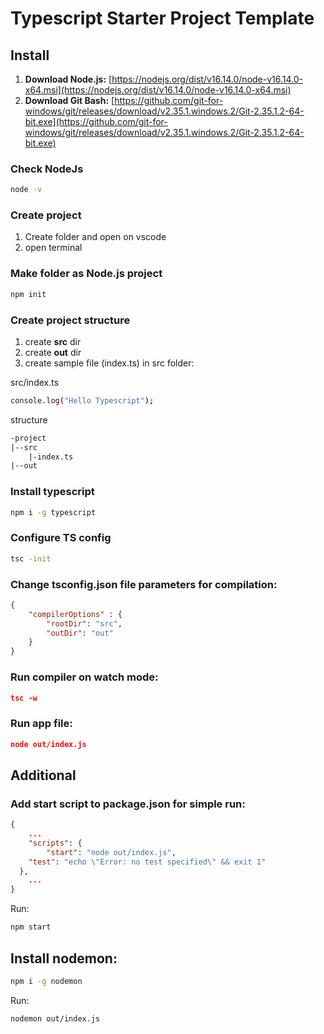 # Typescript Starter Project Template

## Install

1. **Download Node.js:** [https://nodejs.org/dist/v16.14.0/node-v16.14.0-x64.msi](https://nodejs.org/dist/v16.14.0/node-v16.14.0-x64.msi)
2. **Download Git Bash:** [https://github.com/git-for-windows/git/releases/download/v2.35.1.windows.2/Git-2.35.1.2-64-bit.exe](https://github.com/git-for-windows/git/releases/download/v2.35.1.windows.2/Git-2.35.1.2-64-bit.exe)

### Check NodeJs

```bash
node -v
```

### Create project

1. Create folder and open on vscode
2. open terminal

### Make folder as Node.js project

```bash
npm init
```

### Create project structure

1. create **src** dir
2. create **out** dir
3. create sample file (index.ts) in src folder:

src/index.ts

```bash
console.log("Hello Typescript");
```

structure

```bash
-project
|--src
	|-index.ts
|--out 
```

### **Install typescript**

```bash
npm i -g typescript
```

### Configure TS config

```bash
tsc -init
```

### **Change tsconfig.json file parameters for compilation:**

```json
{
	"compilerOptions" : {
		"rootDir": "src",
		"outDir": "out"
	}
}
```

### Run compiler on watch mode:

```json
tsc -w
```

### Run app file:

```json
node out/index.js
```

## Additional

### Add start script to **package.json** for simple run:

```json
{
	...
	"scripts": {
		"start": "node out/index.js",
    "test": "echo \"Error: no test specified\" && exit 1"
  },
	...
}
```

Run:

```bash
npm start
```

## Install nodemon:

```bash
npm i -g nodemon
```

Run:

```bash
nodemon out/index.js
```